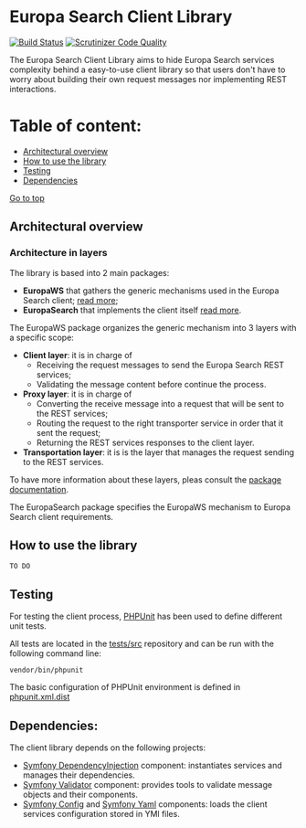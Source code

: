 # Europa Search Client Library

[![Build Status](https://travis-ci.org/ec-europa/oe-europa-search-client.svg?branch=master)](https://travis-ci.org/ec-europa/oe-europa-search-client)
[![Scrutinizer Code Quality](https://scrutinizer-ci.com/g/ec-europa/oe-europa-search-client/badges/quality-score.png?b=issue-12-nept-1461)](https://scrutinizer-ci.com/g/ec-europa/oe-europa-search-client/?branch=issue-12-nept-1461)

The Europa Search Client Library aims to hide Europa Search services complexity behind a 
easy-to-use client library so that users don't have to worry about building their own 
request messages nor implementing REST interactions.

Table of content:
=================
- [Architectural overview](#architectural-overview)
- [How to use the library](#use)
- [Testing](#testing)
- [Dependencies](#dependencies)

[Go to top](#table-of-content)

## Architectural overview

### Architecture in layers

The library is based into 2 main packages:
- **EuropaWS** that gathers the generic mechanisms used in the Europa Search client; [read more](src/EuropaWS/docs/00-introduction.md);
- **EuropaSearch** that implements the client itself [read more](src/EuropaSearch/docs/00-introduction.md).

The EuropaWS package organizes the generic mechanism into 3 layers with a specific scope:
- **Client layer**: it is in charge of 
  - Receiving the request messages to send the Europa Search REST services;
  - Validating the message content before continue the process.
- **Proxy layer**: it is in charge of 
  - Converting the receive message into a request that will be sent to the REST services;
  - Routing the request to the right transporter service in order that it sent the request;
  - Returning the REST services responses to the client layer.
- **Transportation layer**: it is is the layer that manages the request sending to the REST services.
  
To have more information about these layers, pleas consult the [package documentation](src/EuropaWS/docs/00-introduction.md).

The EuropaSearch package specifies the EuropaWS mechanism to Europa Search client requirements.

## How to use the library

`TO DO`

## Testing

For testing the client process, [PHPUnit](https://phpunit.de) has been used to define different unit tests. 

All tests are located in the [tests/src](tests/src) repository and can be run with the following command line:
```
vendor/bin/phpunit
```
The basic configuration of PHPUnit environment is defined in [phpunit.xml.dist](phpunit.xml.dist)

## Dependencies:

The client library depends on the following projects:
- [Symfony DependencyInjection](https://symfony.com/components/DependencyInjection) component: instantiates services and 
  manages their dependencies.
- [Symfony Validator](https://symfony.com/doc/current/components/validator.html) component: provides tools to validate
  message objects and their components.
- [Symfony Config](https://symfony.com/components/Config) and [Symfony Yaml](https://symfony.com/components/Yaml) components: 
  loads the client services configuration stored in YMl files. 
